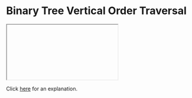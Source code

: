 # Binary Tree Vertical Order Traversal 

<iframe></iframe>

Click [here](Explanation.md) for an explanation.

